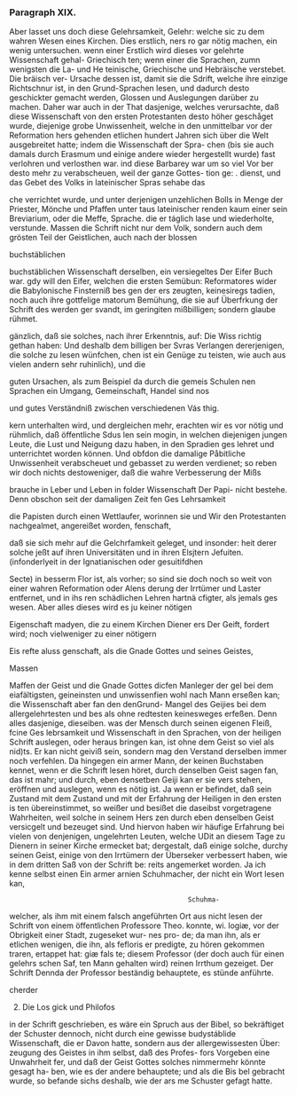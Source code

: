 

<!-- Seite 429 -->
### Paragraph  XIX. ###



Aber lasset uns doch diese Gelehrsamkeit, Gelehr: 
 welche sic zu dem wahren Wesen eines Kirchen. Dies erstlich, 
 ners ro gar nötig machen, ein wenig untersuchen. wenn einer 
 Erstlich wird dieses vor gelehrte Wissenschaft gehal- Griechisch 
  ten; wenn einer die Sprachen, zumn wenigsten die La- und He 
  teinische, Griechische und Hebräische verstebet. Die bräisch ver- 
 Ursache dessen ist, damit sie die Sdrift, welche ihre 
  einzige Richtschnur ist, in den Grund-Sprachen lesen, 
 und dadurch desto geschickter gemacht werden, Glossen 
 und Auslegungen darüber zu machen. Daher war 
 auch in der That dasjenige, welches verursachte, daß 
  diese Wissenschaft von den ersten Protestanten desto 
 höher geschåget wurde, diejenige grobe Unwissenheit, 
 welche in den unmittelbar vor der Reformation hers 
  gehenden etlichen hundert Jahren sich über die Welt 
  ausgebreitet hatte; indem die Wissenschaft der Spra- 
  chen (bis sie auch damals durch Erasmum und einige 
 andere wieder hergestellt wurde) fast verlohren und 
  verlosthen war. ind diese Barbarey war um so viel Vor ber 
  desto mehr zu verabscheuen, weil der ganze Gottes- tion ge: 
. dienst, und das Gebet des Volks in lateinischer Spras sehabe das 

che verrichtet wurde, und unter derjenigen unzehlichen Bolls in 
Menge der Priester, Mönche und Pfaffen unter taus lateinischer 
renden kaum einer sein Breviarium, oder die Meffe, Sprache. 
die er táglich lase und wiederholte, verstunde. Massen 
die Schrift nicht nur dem Volk, sondern auch dem 
grösten Teil der Geistlichen, auch nach der blossen 

buchstäblichen
<!-- Seite 430 -->
buchstäblichen Wissenschaft derselben, ein versiegeltes Der Eifer Buch war. gdy will den Eifer, welchen die ersten Semübun: Reformatores wider die Babylonische Finsterniß bes gen der ers zeugten, keinesiregs tadien, noch auch ihre gottfelige matorum Bemühung, die sie auf Überfrkung der Schrift des werden ger svandt, im geringiten mißbilligen; sondern glaube rühmet.

gänzlich, daß sie solches, nach ihrer Erkenntnis, auf: Die Wiss richtig gethan haben: Und deshalb
 dem billigen ber Svras Verlangen dererjenigen, die solche zu lesen wünfchen, chen ist ein Genüge zu teisten, wie auch aus vielen andern sehr ruhinlich), und die

guten Ursachen, als zum Beispiel da durch die gemeis Schulen nen Sprachen ein Umgang, Gemeinschaft, Handel sind nos

und gutes Verständniß zwischen verschiedenen Vás thig.

kern unterhalten wird, und dergleichen mehr, erachten wir es vor nötig und rühmlich, daß öffentliche Sdus len sein mogin, in welchen diejenigen jungen Leute, die Lust und Neigung dazu haben, in den Spradien ges lehret und unterrichtet worden können. Und obfdon die damalige Påbitliche Unwissenheit verabscheuet und gebasset zu werden verdienet; so reben wir doch nichts destoweniger, daß die wahre Verbesserung der Mißs

brauche in Leber und Leben in folder Wissenschaft Der Papi- nicht bestehe. Denn obschon seit der damaligen Zeit fen Ges Lehrsamkeit

die Papisten durch einen Wettlaufer, worinnen sie und Wir den Protestanten nachgealmet, angereißet worden, fenschaft,

daß sie sich mehr auf die Gelchrfamkeit geleget, und insonder: heit derer solche jeßt auf ihren Universitäten und in ihren Elsjtern Jefuiten. (infonderlyeit in der Ignatianischen oder gesuitifdhen

Secte) in besserm Flor ist, als vorher; so sind sie doch noch so weit von einer wahren Reformation oder Alens derung der Irrtümer und Laster entfernet, und in ihs ren schädlichen Lehren hartnä сfigter, als jemals ges wesen. Aber alles dieses wird es ju keiner nötigen

Eigenschaft madyen, die zu einem Kirchen Diener ers Der Geift, fordert wird; noch vielweniger zu einer nötigern

Eis refte aluss genschaft, als die Gnade Gottes und seines Geistes,

Massen
<!-- Seite 431 -->
 Maffen der Geist und die Gnade Gottes dicfen Manleger der 
gel bei dem eiafältigsten, geineinsten und unwissenfien wohl nach 
Mann erseßen kan; die Wissenschaft aber fan den denGrund- 
Mangel des Geijies bei dem allergelehrtesten und bes als ohne 
redtesten keinesweges erfeßen. Denn alles dasjenige, dieseiben. 
was der Mensch durch seinen eigenen Fleiß, fcine Ges 
lebrsamkeit und Wissenschaft in den Sprachen, von 
der heiligen Schrift auslegen, oder heraus bringen 
 kan, ist ohne dem Geist so viel als nid)ts. Er kan 
nicht geiviß sein, sondern mag den Verstand derselben 
immer noch verfehlen. Da hingegen ein armer Mann, 
der keinen Buchstaben kennet, wenn er die Schrift 
 lesen höret, durch denselben Geist sagen fan, das ist 
mahr; und durch, eben densetben Geiji kan er sie vers 
 stehen, eröffnen und auslegen, wenn es nötig ist. Ja 
wenn er befindet, daß sein Zustand mit dem Zustand 
und mit der Erfahrung der Heiligen in den ersten is 
 ten übereinstimmet, so weißer und besißet die daseibst 
 vorgetragene Wahrheiten, weil solche in seinem Hers 
 zen durch eben denselben Geist versicgelt und bezeuget 
sind. Und hiervon haben wir häufige Erfahrung bei 
 vielen von denjenigen, ungelehrten Leuten, welche UDit 
an diesem Tage zu Dienern in seiner Kirche ermecket 
 bat; dergestalt, daß einige solche, durchy seinen Geist, 
 einige von den Irrtümern der Überseker verbessert 
 haben, wie in dem dritten Saß von der Schrift be: 
 reits angemerket worden. Ja ich kenne selbst einen Ein armer 
 arnien Schuhmacher, der nicht ein Wort lesen kan, 

                                                 Schuhma- 
 welcher, als ihm mit einem falsch angeführten Ort aus nicht lesen 
 der Schrift von einem öffentlichen Professore Theo. konnte, wi. 
 logiæ, vor der Obrigkeit einer Stadt, zugeseket wur- nes pro- 
de; da man ihn, als er etlichen wenigen, die ihn, als fefloris 
 er predigte, zu hören gekommen traren, ertappet hat: giæ fals 
 te; diesem Professor (der doch auch für einen gelehrs schen Saf, 
 ten Mann gehalten wird) reinen Irrthum gezeiget. Der Schrift 
 Dennda der Professor beständig behauptete, es stünde anführte. 

cherder






2. Die Los gick und Philofos
<!-- Seite 432 -->
in der Schrift geschrieben, es wäre ein Spruch aus 
der Bibel, so bekräftiget der Schuster dennoch, nicht 
durch eine gewisse budystáblide Wissenschaft, die er 
Davon hatte, sondern aus der allergewissesten Über: 
zeugung des Geistes in ihm selbst, daß des Profes- 
fors Vorgeben eine Unwahrheit fer, und daß der 
Geist Gottes solches nimmermehr könnte gesagt ha- 
ben, wie es der andere behauptete; und als die Bis 
bel gebracht wurde, so befande sichs deshalb, wie der ars 
me Schuster gefagt hatte. 

